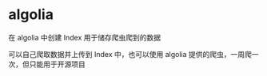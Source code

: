 # algolia

在 algolia 中创建 Index 用于储存爬虫爬到的数据

可以自己爬取数据并上传到 Index 中，也可以使用 algolia 提供的爬虫，一周爬一次，但只能用于开源项目
